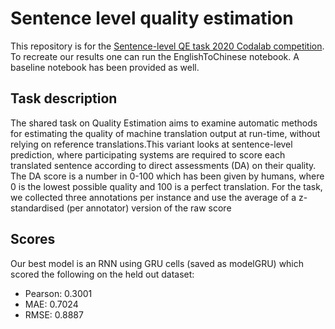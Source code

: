 # Sentence level quality estimation

This repository is for the [Sentence-level QE task 2020 Codalab competition](https://competitions.codalab.org/competitions/22831).
To recreate our results one can run the EnglishToChinese notebook.
A baseline notebook has been provided as well.

## Task description

The shared task on Quality Estimation aims to examine automatic methods for estimating the quality of machine translation output at run-time, without relying on reference translations.This variant looks at sentence-level prediction, where participating systems are required to score each translated sentence according to direct assessments (DA) on their quality. The DA score is a number in 0-100 which has been given by humans, where 0 is the lowest possible quality and 100 is a perfect translation. For the task, we collected three annotations per instance and use the average of a z-standardised (per annotator) version of the raw score

## Scores

Our best model is an RNN using GRU cells (saved as modelGRU) which scored the following on the held out dataset:
- Pearson: 0.3001
- MAE: 0.7024
- RMSE: 0.8887
